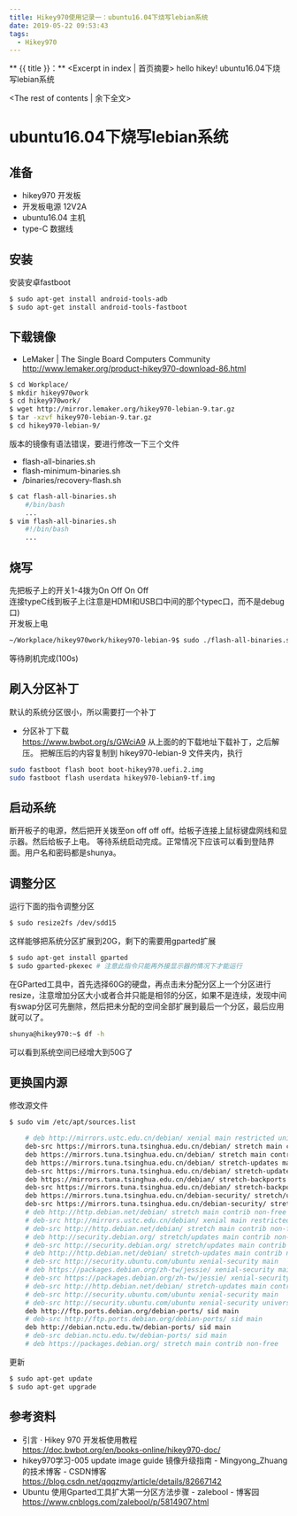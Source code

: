```yaml
---
title: Hikey970使用记录一：ubuntu16.04下烧写lebian系统
date: 2019-05-22 09:53:43
tags:
  - Hikey970
---
```

** {{ title }}：** <Excerpt in index | 首页摘要>
hello hikey!
ubuntu16.04下烧写lebian系统  
<!-- more -->
<The rest of contents | 余下全文>

# ubuntu16.04下烧写lebian系统
## 准备 
* hikey970 开发板
* 开发板电源 12V2A
* ubuntu16.04 主机
* type-C 数据线

## 安装

安装安卓fastboot  
``` bash
$ sudo apt-get install android-tools-adb
$ sudo apt-get install android-tools-fastboot
```

## 下载镜像  
* LeMaker | The Single Board Computers Community  
 http://www.lemaker.org/product-hikey970-download-86.html

``` bash
$ cd Workplace/
$ mkdir hikey970work
$ cd hikey970work/
$ wget http://mirror.lemaker.org/hikey970-lebian-9.tar.gz
$ tar -xzvf hikey970-lebian-9.tar.gz
$ cd hikey970-lebian-9/
```

版本的镜像有语法错误，要进行修改一下三个文件
* flash-all-binaries.sh
* flash-minimum-binaries.sh
* /binaries/recovery-flash.sh
``` bash
$ cat flash-all-binaries.sh
    #/bin/bash
    ...
$ vim flash-all-binaries.sh
    #!/bin/bash
    ...
```

## 烧写
先把板子上的开关1-4拨为On Off On Off  
连接typeC线到板子上(注意是HDMI和USB口中间的那个typec口，而不是debug口)  
开发板上电

``` bash
~/Workplace/hikey970work/hikey970-lebian-9$ sudo ./flash-all-binaries.sh
```
等待刷机完成(100s)

## 刷入分区补丁

默认的系统分区很小，所以需要打一个补丁
* 分区补丁下载</br>https://www.bwbot.org/s/GWciA9
从上面的的下载地址下载补丁，之后解压。 把解压后的内容复制到 hikey970-lebian-9 文件夹内，执行

``` bash
sudo fastboot flash boot boot-hikey970.uefi.2.img
sudo fastboot flash userdata hikey970-lebian9-tf.img
```

## 启动系统
断开板子的电源，然后把开关拨至on off off off。给板子连接上鼠标键盘网线和显示器。然后给板子上电。 等待系统启动完成。正常情况下应该可以看到登陆界面。用户名和密码都是shunya。

## 调整分区

运行下面的指令调整分区

``` bash
$ sudo resize2fs /dev/sdd15
```

这样能够把系统分区扩展到20G，剩下的需要用gparted扩展

``` bash
$ sudo apt-get install gparted
$ sudo gparted-pkexec # 注意此指令只能再外接显示器的情况下才能运行
```
在GParted工具中，首先选择60G的硬盘，再点击未分配分区上一个分区进行resize，注意增加分区大小或者合并只能是相邻的分区，如果不是连续，发现中间有swap分区可先删除，然后把未分配的空间全部扩展到最后一个分区，最后应用就可以了。
``` bash
shunya@hikey970:~$ df -h
```
可以看到系统空间已经增大到50G了

## 更换国内源
修改源文件
``` bash
$ sudo vim /etc/apt/sources.list

    # deb http://mirrors.ustc.edu.cn/debian/ xenial main restricted universe multiverse
    deb-src https://mirrors.tuna.tsinghua.edu.cn/debian/ stretch main contrib non-free
    deb https://mirrors.tuna.tsinghua.edu.cn/debian/ stretch main contrib non-free
    deb https://mirrors.tuna.tsinghua.edu.cn/debian/ stretch-updates main contrib non-free
    deb-src https://mirrors.tuna.tsinghua.edu.cn/debian/ stretch-updates main contrib non-free
    deb https://mirrors.tuna.tsinghua.edu.cn/debian/ stretch-backports main contrib non-free
    deb-src https://mirrors.tuna.tsinghua.edu.cn/debian/ stretch-backports main contrib non-free
    deb https://mirrors.tuna.tsinghua.edu.cn/debian-security/ stretch/updates main contrib non-free
    deb-src https://mirrors.tuna.tsinghua.edu.cn/debian-security/ stretch/updates main contrib non-free
    # deb http://http.debian.net/debian/ stretch main contrib non-free
    # deb-src http://mirrors.ustc.edu.cn/debian/ xenial main restricted universe multiverse
    # deb-src http://http.debian.net/debian/ stretch main contrib non-free
    # deb http://security.debian.org/ stretch/updates main contrib non-free
    # deb-src http://security.debian.org/ stretch/updates main contrib non-free
    # deb http://http.debian.net/debian/ stretch-updates main contrib non-free
    # deb-src http://security.ubuntu.com/ubuntu xenial-security main
    # deb https://packages.debian.org/zh-tw/jessie/ xenial-security main
    # deb-src https://packages.debian.org/zh-tw/jessie/ xenial-security main
    # deb-src http://http.debian.net/debian/ stretch-updates main contrib non-free
    # deb-src http://security.ubuntu.com/ubuntu xenial-security main
    # deb-src http://security.ubuntu.com/ubuntu xenial-security universe
    deb http://ftp.ports.debian.org/debian-ports/ sid main
    # deb-src http://ftp.ports.debian.org/debian-ports/ sid main
    deb http://debian.nctu.edu.tw/debian-ports/ sid main
    # deb-src debian.nctu.edu.tw/debian-ports/ sid main
    # deb https://packages.debian.org/ stretch main contrib non-free
```
更新
``` bash
$ sudo apt-get update
$ sudo apt-get upgrade
```

## 参考资料
* 引言 · Hikey 970 开发板使用教程  
https://doc.bwbot.org/en/books-online/hikey970-doc/
* hikey970学习-005 update image guide 镜像升级指南 - Mingyong_Zhuang的技术博客 - CSDN博客  
https://blog.csdn.net/qqqzmy/article/details/82667142
* Ubuntu 使用Gparted工具扩大第一分区方法步骤 - zalebool - 博客园  
https://www.cnblogs.com/zalebool/p/5814907.html




